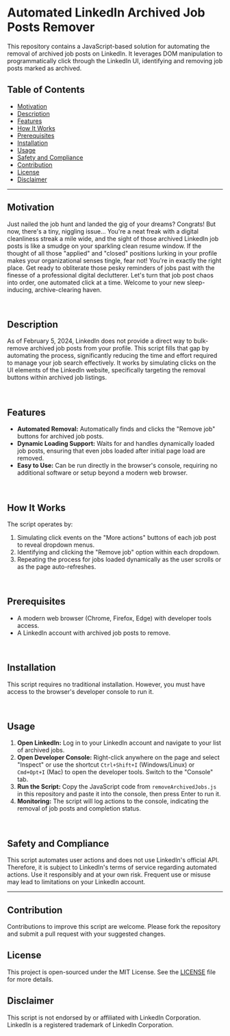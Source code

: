 # Automated LinkedIn Archived Job Posts Remover

This repository contains a JavaScript-based solution for automating the removal of archived job posts on LinkedIn. It leverages DOM manipulation to programmatically click through the LinkedIn UI, identifying and removing job posts marked as archived.

## Table of Contents
- [Motivation](#motivation)
- [Description](#description)
- [Features](#features)
- [How It Works](#how-it-works)
- [Prerequisites](#prerequisites)
- [Installation](#installation)
- [Usage](#usage)
- [Safety and Compliance](#safety-and-compliance)
- [Contribution](#contribution)
- [License](#license)
- [Disclaimer](#disclaimer)

---

## Motivation

Just nailed the job hunt and landed the gig of your dreams? Congrats! But now, there's a tiny, niggling issue... You're a neat freak with a digital cleanliness streak a mile wide, and the sight of those archived LinkedIn job posts is like a smudge on your sparkling clean resume window. If the thought of all those "applied" and "closed" positions lurking in your profile makes your organizational senses tingle, fear not! You're in exactly the right place. Get ready to obliterate those pesky reminders of jobs past with the finesse of a professional digital declutterer. Let's turn that job post chaos into order, one automated click at a time. Welcome to your new sleep-inducing, archive-clearing haven.

<br>

## Description

As of February 5, 2024, LinkedIn does not provide a direct way to bulk-remove archived job posts from your profile. This script fills that gap by automating the process, significantly reducing the time and effort required to manage your job search effectively. It works by simulating clicks on the UI elements of the LinkedIn website, specifically targeting the removal buttons within archived job listings.

<br>

## Features

- **Automated Removal:** Automatically finds and clicks the "Remove job" buttons for archived job posts.
- **Dynamic Loading Support:** Waits for and handles dynamically loaded job posts, ensuring that even jobs loaded after initial page load are removed.
- **Easy to Use:** Can be run directly in the browser's console, requiring no additional software or setup beyond a modern web browser.

<br>

## How It Works

The script operates by:
1. Simulating click events on the "More actions" buttons of each job post to reveal dropdown menus.
2. Identifying and clicking the "Remove job" option within each dropdown.
3. Repeating the process for jobs loaded dynamically as the user scrolls or as the page auto-refreshes.

<br>

## Prerequisites

- A modern web browser (Chrome, Firefox, Edge) with developer tools access.
- A LinkedIn account with archived job posts to remove.

<br>

## Installation

This script requires no traditional installation. However, you must have access to the browser's developer console to run it.

<br>

## Usage

1. **Open LinkedIn:** Log in to your LinkedIn account and navigate to your list of archived jobs.
2. **Open Developer Console:** Right-click anywhere on the page and select "Inspect" or use the shortcut `Ctrl+Shift+I` (Windows/Linux) or `Cmd+Opt+I` (Mac) to open the developer tools. Switch to the "Console" tab.
3. **Run the Script:** Copy the JavaScript code from `removeArchivedJobs.js` in this repository and paste it into the console, then press Enter to run it.
4. **Monitoring:** The script will log actions to the console, indicating the removal of job posts and completion status.

<br>

## Safety and Compliance

This script automates user actions and does not use LinkedIn's official API. Therefore, it is subject to LinkedIn's terms of service regarding automated actions. Use it responsibly and at your own risk. Frequent use or misuse may lead to limitations on your LinkedIn account.

---

## Contribution

Contributions to improve this script are welcome. Please fork the repository and submit a pull request with your suggested changes.

## License

This project is open-sourced under the MIT License. See the [LICENSE](LICENSE) file for more details.

## Disclaimer

This script is not endorsed by or affiliated with LinkedIn Corporation. LinkedIn is a registered trademark of LinkedIn Corporation.
